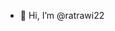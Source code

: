 - 👋 Hi, I’m @ratrawi22


<!---
ratrawi22/ratrawi22 is a ✨ special ✨ repository because its `README.md` (this file) appears on your GitHub profile.
You can click the Preview link to take a look at your changes.
--->
